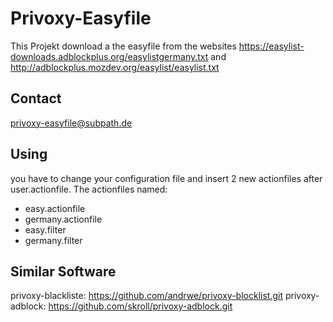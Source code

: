 Privoxy-Easyfile
=============================

This Projekt download a the easyfile from the websites https://easylist-downloads.adblockplus.org/easylistgermany.txt and http://adblockplus.mozdev.org/easylist/easylist.txt

Contact
-----------------------------
privoxy-easyfile@subpath.de

Using
-----------------------------
you have to change your configuration file and insert 2 new actionfiles after user.actionfile.
The actionfiles named:
- easy.actionfile
- germany.actionfile
- easy.filter
- germany.filter

Similar Software
-----------------------------
privoxy-blackliste: https://github.com/andrwe/privoxy-blocklist.git
privoxy-adblock: https://github.com/skroll/privoxy-adblock.git
